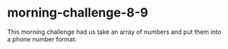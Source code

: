 # morning-challenge-8-9
This morning challenge had us take an array of numbers and put them into a phone number format.

